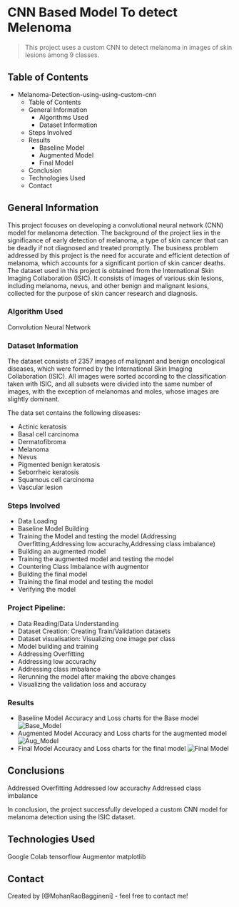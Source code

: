 # CNN Based Model To detect Melenoma
> This project uses a custom CNN to detect melanoma in images of skin lesions among 9 classes. 

## Table of Contents
* Melanoma-Detection-using-using-custom-cnn
    * Table of Contents
    * General Information
        * Algorithms Used
        * Dataset Information
    * Steps Involved
    * Results
        * Baseline Model
        * Augmented Model
        * Final Model
    * Conclusion
    * Technologies Used
    * Contact
   

<!-- You can include any other section that is pertinent to your problem -->

## General Information
This project focuses on developing a convolutional neural network (CNN) model for melanoma detection.
The background of the project lies in the significance of early detection of melanoma, a type of skin cancer that can be deadly if not diagnosed and treated promptly.
The business problem addressed by this project is the need for accurate and efficient detection of melanoma, which accounts for a significant portion of skin cancer deaths.
The dataset used in this project is obtained from the International Skin Imaging Collaboration (ISIC). It consists of images of various skin lesions, including melanoma, nevus, and other benign and malignant lesions, collected for the purpose of skin cancer research and diagnosis.

### Algorithm Used
Convolution Neural Network
     
### Dataset Information
The dataset consists of 2357 images of malignant and benign oncological diseases, which were formed by the International Skin Imaging Collaboration (ISIC). All images were sorted according to the classification taken with ISIC, and all subsets were divided into the same number of images, with the exception of melanomas and moles, whose images are slightly dominant.

The data set contains the following diseases:
* Actinic keratosis
* Basal cell carcinoma
* Dermatofibroma
* Melanoma
* Nevus
* Pigmented benign keratosis
* Seborrheic keratosis
* Squamous cell carcinoma
* Vascular lesion


### Steps Involved
* Data Loading
* Baseline Model Building
* Training the Model and testing the model (Addressing Overfitting,Addressing low accurachy,Addressing class imbalance)
* Building an augmented model
* Training the augmented model and testing the model
* Countering Class Imbalance with augmentor
* Building the final model
* Training the final model and testing the model
* Verifying the model

### Project Pipeline:
* Data Reading/Data Understanding
* Dataset Creation: Creating Train/Validation datasets
* Dataset visualisation: Visualizing one image per class
* Model building and training
* Addressing Overfitting
* Addressing low accurachy
* Addressing class imbalance
* Rerunning the model after making the above changes
* Visualizing the validation loss and accuracy

### Results
- Baseline Model
   Accuracy and Loss charts for the Base model
  ![Base_Model](Base_Model.png)
- Augmented Model
   Accuracy and Loss charts for the augmented model
  ![Aug_Model](Aug_Model.png)
- Final Model
       Accuracy and Loss charts for the final model
       ![Final Model](Final_Model.png)

 

## Conclusions
Addressed Overfitting
Addressed low accurachy
Addressed class imbalance

In conclusion, the project successfully developed a custom CNN model for melanoma detection using the ISIC dataset.



## Technologies Used
Google Colab
tensorflow 
Augmentor
matplotlib


<!-- As the libraries versions keep on changing, it is recommended to mention the version of library used in this project -->

## Contact
Created by [@MohanRaoBaggineni] - feel free to contact me!
